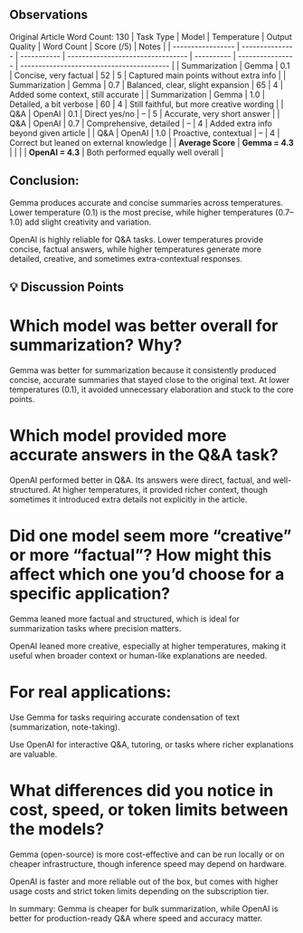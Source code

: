 ## Observations

Original Article Word Count: 130
| Task Type         | Model           | Temperature | Output Quality                    | Word Count | Score (/5)       | Notes                                     |
| ----------------- | --------------- | ----------- | --------------------------------- | ---------- | ---------------- | ----------------------------------------- |
| Summarization     | Gemma           | 0.1         | Concise, very factual             | 52         | 5                | Captured main points without extra info   |
| Summarization     | Gemma           | 0.7         | Balanced, clear, slight expansion | 65         | 4                | Added some context, still accurate        |
| Summarization     | Gemma           | 1.0         | Detailed, a bit verbose           | 60         | 4                | Still faithful, but more creative wording |
| Q\&A              | OpenAI          | 0.1         | Direct yes/no                     | –          | 5                | Accurate, very short answer               |
| Q\&A              | OpenAI          | 0.7         | Comprehensive, detailed           | –          | 4                | Added extra info beyond given article     |
| Q\&A              | OpenAI          | 1.0         | Proactive, contextual             | –          | 4                | Correct but leaned on external knowledge  |
| **Average Score** | **Gemma = 4.3** |             |                                   |            | **OpenAI = 4.3** | Both performed equally well overall       |



## Conclusion:
Gemma produces accurate and concise summaries across temperatures. Lower temperature (0.1) is the most precise, while higher temperatures (0.7–1.0) add slight creativity and variation.

OpenAI is highly reliable for Q&A tasks. Lower temperatures provide concise, factual answers, while higher temperatures generate more detailed, creative, and sometimes extra-contextual responses.


## 💡 Discussion Points

# Which model was better overall for summarization? Why?

Gemma was better for summarization because it consistently produced concise, accurate summaries that stayed close to the original text. At lower temperatures (0.1), it avoided unnecessary elaboration and stuck to the core points.

# Which model provided more accurate answers in the Q&A task?

OpenAI performed better in Q&A. Its answers were direct, factual, and well-structured. At higher temperatures, it provided richer context, though sometimes it introduced extra details not explicitly in the article.

# Did one model seem more “creative” or more “factual”? How might this affect which one you’d choose for a specific application?

Gemma leaned more factual and structured, which is ideal for summarization tasks where precision matters.

OpenAI leaned more creative, especially at higher temperatures, making it useful when broader context or human-like explanations are needed.

# For real applications:

Use Gemma for tasks requiring accurate condensation of text (summarization, note-taking).

Use OpenAI for interactive Q&A, tutoring, or tasks where richer explanations are valuable.

# What differences did you notice in cost, speed, or token limits between the models?

Gemma (open-source) is more cost-effective and can be run locally or on cheaper infrastructure, though inference speed may depend on hardware.

OpenAI is faster and more reliable out of the box, but comes with higher usage costs and strict token limits depending on the subscription tier.

In summary: Gemma is cheaper for bulk summarization, while OpenAI is better for production-ready Q&A where speed and accuracy matter.
